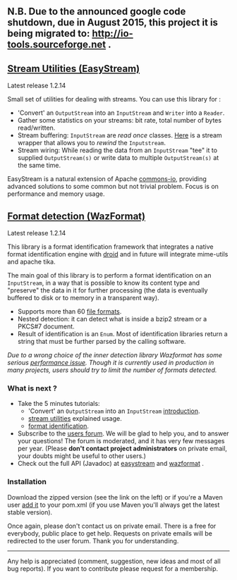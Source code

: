 ## **N.B.** Due to the announced google code shutdown, due in August 2015, this project it is being migrated to: http://io-tools.sourceforge.net . ##


## [Stream Utilities (EasyStream)](Tutorial_EasyStream.md)  ##
<font size='x-small'> Latest release 1.2.14 </font> 

Small set of utilities for dealing with streams. You can use this library for :

  * 'Convert' an `OutputStream` into an `InputStream` and `Writer` into a `Reader`.
  * Gather some statistics on your streams: bit rate, total number of bytes read/written.
  * Stream buffering: `InputStream` are _read once_ classes. [Here](https://code.google.com/p/io-tools/wiki/Tutorial_EasyStream#Other_Stream_utilities) is a stream wrapper that allows you to _rewind_ the `Inputstream`.
  * Stream wiring: While reading the data from an `InputStream` "tee" it to supplied `OutputStream(s)` or write data to multiple `OutputStream(s)` at the same time.

EasyStream is a natural extension of Apache [commons-io](http://commons.apache.org/io/), providing advanced solutions to some common but not trivial problem. Focus is on performance and memory usage.

## [Format detection (WazFormat)](Tutorial_WazFormat.md) ##
<font size='x-small'> Latest release 1.2.14 </font> 

This library is a format identification framework that integrates a native format identification engine with [droid](http://droid.sourceforge.net/wiki/index.php/Introduction) and in future will integrate mime-utils and apache tika.

The main goal of this library is to perform a format identification on an `InputStream`, in a way that is possible to know its content type and "preserve" the data in it for further processing (the data is eventually buffered to disk or to memory in a transparent way).

  * Supports more than 60 [file formats](Formats.md).
  * Nested detection: it can detect what is inside a bzip2 stream or a PKCS#7 document.
  * Result of identification is an `Enum`. Most of identification libraries return a string that must be further parsed by the calling software.

_Due to a wrong choice of the inner detection library Wazformat has some serious  [performance issue](https://code.google.com/p/io-tools/issues/detail?id=28). Though it is currently used in production in many projects, users should try to limit the number of formats detected._


### What is next ? ###

  * Take the 5 minutes tutorials:
    * 'Convert' an `OutputStream` into an `InputStream` [introduction](OutputStream_to_InputStream.md).
    * [stream utilities](Tutorial_EasyStream.md) explained usage.
    * [format identification](Tutorial_WazFormat.md).
  * Subscribe to the [users forum](http://groups.google.it/group/io-tools). We will be glad to help you, and to answer your questions! The forum is moderated, and it has very few messages per year. (Please **don't contact project administrators** on private email, your doubts might be useful to other users.)
  * Check out the full API (Javadoc) at [easystream](http://io-tools.googlecode.com/svn/www/easystream/apidocs/index.html) and [wazformat](http://io-tools.googlecode.com/svn/www/wazformat/apidocs/index.html) .

### Installation ###
Download the zipped version (see the link on the left) or if you're a Maven user [add it](Installation.md) to your pom.xml (if you use Maven you'll always get the latest stable version).

Once again, please don't contact us on private email. There is a free for everybody, public place to get help. Requests on private emails will be redirected to the user forum. Thank you for understanding.


---


Any help is appreciated (comment, suggestion, new ideas and most of all bug reports). If you want to contribute please request for a membership.

